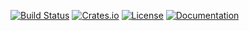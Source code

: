 [![Build Status](https://img.shields.io/travis/Noughmad/planar.svg)](https://travis-ci.org/Noughmad/planar)
[![Crates.io](https://img.shields.io/crates/v/planar.svg)](https://crates.io/crates/planar)
[![License](https://img.shields.io/crates/l/planar.svg)](https://crates.io/crates/planar)
[![Documentation](https://docs.rs/planar/badge.svg)](https://docs.rs/planar/0.1.2/planar/)
